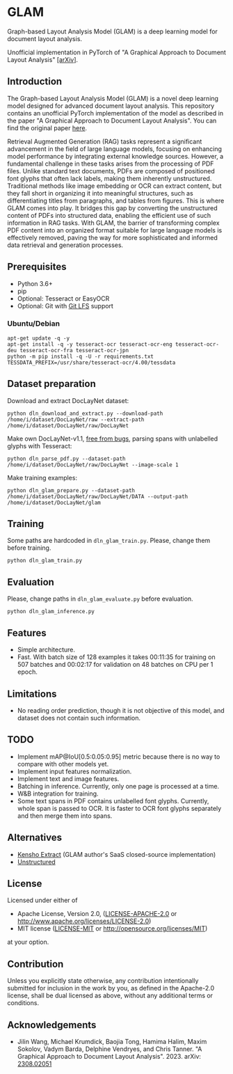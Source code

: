 # GLAM

Graph-based Layout Analysis Model (GLAM) is a deep learning model for document layout analysis.

Unofficial implementation in PyTorch of "A Graphical Approach to Document Layout Analysis" [[arXiv]](https://arxiv.org/abs/2308.02051).

## Introduction

The Graph-based Layout Analysis Model (GLAM) is a novel deep learning model designed for advanced document layout analysis. This repository contains an unofficial PyTorch implementation of the model as described in the paper "A Graphical Approach to Document Layout Analysis". You can find the original paper [here](https://arxiv.org/abs/2308.02051).

Retrieval Augmented Generation (RAG) tasks represent a significant advancement in the field of large language models, focusing on enhancing model performance by integrating external knowledge sources. However, a fundamental challenge in these tasks arises from the processing of PDF files. Unlike standard text documents, PDFs are composed of positioned font glyphs that often lack labels, making them inherently unstructured. Traditional methods like image embedding or OCR can extract content, but they fall short in organizing it into meaningful structures, such as differentiating titles from paragraphs, and tables from figures. This is where GLAM comes into play. It bridges this gap by converting the unstructured content of PDFs into structured data, enabling the efficient use of such information in RAG tasks. With GLAM, the barrier of transforming complex PDF content into an organized format suitable for large language models is effectively removed, paving the way for more sophisticated and informed data retrieval and generation processes.

## Prerequisites

- Python 3.6+
- pip
- Optional: Tesseract or EasyOCR
- Optional: Git with [Git LFS](https://git-lfs.github.com/) support

### Ubuntu/Debian

```shell
apt-get update -q -y
apt-get install -q -y tesseract-ocr tesseract-ocr-eng tesseract-ocr-deu tesseract-ocr-fra tesseract-ocr-jpn
python -m pip install -q -U -r requirements.txt
TESSDATA_PREFIX=/usr/share/tesseract-ocr/4.00/tessdata
```

## Dataset preparation

Download and extract DocLayNet dataset:

```shell
python dln_download_and_extract.py --download-path /home/i/dataset/DocLayNet/raw --extract-path /home/i/dataset/DocLayNet/raw/DocLayNet
```

Make own DocLayNet-v1.1, [free from bugs](https://huggingface.co/datasets/ds4sd/DocLayNet-v1.1/discussions/1), parsing spans with unlabelled glyphs with Tesseract:

```shell
python dln_parse_pdf.py --dataset-path /home/i/dataset/DocLayNet/raw/DocLayNet --image-scale 1
```

Make training examples:

```shell
python dln_glam_prepare.py --dataset-path /home/i/dataset/DocLayNet/raw/DocLayNet/DATA --output-path /home/i/dataset/DocLayNet/glam
```

## Training

Some paths are hardcoded in `dln_glam_train.py`. Please, change them before training.

```shell
python dln_glam_train.py
```

## Evaluation

Please, change paths in `dln_glam_evaluate.py` before evaluation.

```shell
python dln_glam_inference.py
```

## Features

- Simple architecture.
- Fast. With batch size of 128 examples it takes 00:11:35 for training on 507 batches and 00:02:17 for validation on 48 batches on CPU per 1 epoch.

## Limitations

- No reading order prediction, though it is not objective of this model, and dataset does not contain such information.

## TODO

- Implement mAP@IoU\[0.5:0.05:0.95] metric because there is no way to compare with other models yet.
- Implement input features normalization.
- Implement text and image features.
- Batching in inference. Currently, only one page is processed at a time.
- W&B integration for training.
- Some text spans in PDF contains unlabelled font glyphs. Currently, whole span is passed to OCR. It is faster to OCR font glyphs separately and then merge them into spans.

## Alternatives

* [Kensho Extract](https://kensho.com/extract) (GLAM author's SaaS closed-source implementation)
* [Unstructured](https://github.com/Unstructured-IO/unstructured)

## License

Licensed under either of

* Apache License, Version 2.0, ([LICENSE-APACHE-2.0](LICENSE-APACHE-2.0) or http://www.apache.org/licenses/LICENSE-2.0)
* MIT license ([LICENSE-MIT](LICENSE-MIT) or http://opensource.org/licenses/MIT)

at your option.

## Contribution

Unless you explicitly state otherwise, any contribution intentionally submitted
for inclusion in the work by you, as defined in the Apache-2.0 license, shall be dual licensed as above, without any
additional terms or conditions.

## Acknowledgements

- Jilin Wang, Michael Krumdick, Baojia Tong, Hamima Halim, Maxim Sokolov, Vadym Barda, Delphine Vendryes, and Chris Tanner. "A Graphical Approach to Document Layout Analysis". 2023. arXiv: [2308.02051](https://arxiv.org/abs/2308.02051)
